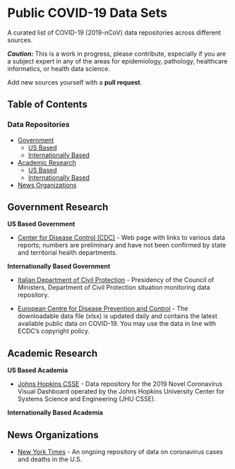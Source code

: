 # Public COVID-19 Data Sets
A curated list of COVID-19 (2019-nCoV) data repositories across different sources. 


***Caution:*** This is a work in progress, please contribute, especially if you are a subject expert in any of the areas for epidemiology, pathology, healthcare informatics, or health data science.

Add new sources yourself with a **pull request**. 

## Table of Contents

### Data Repositories
<!-- MarkdownTOC depth=4 -->

- [Government](#government)
    - [US Based](#us-based-govt)
    - [Internationally Based](#intl-basedgovt)
- [Academic Research](#academic)
    - [US Based](#us-based-academia)
    - [Internationally Based](#intl-based-academia)
- [News Organizations](#news)


<!-- /MarkdownTOC -->

<a name="government"></a>
## Government Research

<a name="us-based-govt"></a>
**US Based Government**

- [Center for Disease Control (CDC)](https://www.cdc.gov/coronavirus/2019-ncov/cases-updates/cases-in-us.html) - Web page with links to various data reports; numbers are preliminary and have not been confirmed by state and territorial health departments.


<a name="intl-based-govt"></a>
**Internationally Based Government**

- [Italian Department of Civil Protection](https://github.com/pcm-dpc/COVID-19) - Presidency of the Council of Ministers, Department of Civil Protection situation monitoring data repository.

- [European Centre for Disease Prevention and Control](https://www.ecdc.europa.eu/en/publications-data/download-todays-data-geographic-distribution-covid-19-cases-worldwide) - The downloadable data file (xlsx) is updated daily and contains the latest available public data on COVID-19. You may use the data in line with ECDC’s copyright policy.


<a name="academic"></a>
## Academic Research

<a name="us-based-academia"></a>
**US Based Academia**

- [Johns Hopkins CSSE](https://github.com/CSSEGISandData/COVID-19) - Data repository for the 2019 Novel Coronavirus Visual Dashboard operated by the Johns Hopkins University Center for Systems Science and Engineering (JHU CSSE).

<a name="intl-based-academia"></a>
**Internationally Based Academia**


<a name="news"></a>
## News Organizations
- [New York Times](https://github.com/nytimes/covid-19-data) - An ongoing repository of data on coronavirus cases and deaths in the U.S.


